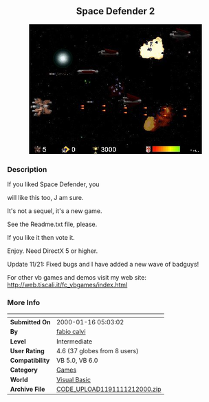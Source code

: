 ﻿<div align="center">

## Space Defender 2

<img src="PIC200011181419222502.jpg">
</div>

### Description

If you liked Space Defender, you

will like this too, J am sure.

It's not a sequel, it's a new game.

See the Readme.txt file, please.

If you like it then vote it.

Enjoy. Need DirectX 5 or higher.

Update 11/21: Fixed bugs and I have added a new wave of badguys!

For other vb games and demos visit my web site: http://web.tiscali.it/fc_vbgames/index.html
 
### More Info
 


<span>             |<span>
---                |---
**Submitted On**   |2000-01-16 05:03:02
**By**             |[fabio calvi](https://github.com/Planet-Source-Code/PSCIndex/blob/master/ByAuthor/fabio-calvi.md)
**Level**          |Intermediate
**User Rating**    |4.6 (37 globes from 8 users)
**Compatibility**  |VB 5\.0, VB 6\.0
**Category**       |[Games](https://github.com/Planet-Source-Code/PSCIndex/blob/master/ByCategory/games__1-38.md)
**World**          |[Visual Basic](https://github.com/Planet-Source-Code/PSCIndex/blob/master/ByWorld/visual-basic.md)
**Archive File**   |[CODE\_UPLOAD1191111212000\.zip](https://github.com/Planet-Source-Code/fabio-calvi-space-defender-2__1-12922/archive/master.zip)









